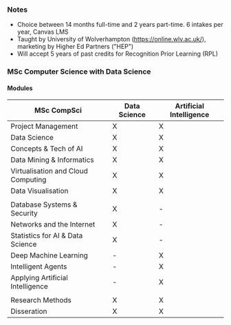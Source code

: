
### Notes
- Choice between 14 months full-time and 2 years part-time. 6 intakes per year, Canvas LMS
- Taught by University of Wolverhampton (https://online.wlv.ac.uk/), marketing by Higher Ed Partners ("HEP")
- Will accept 5 years of past credits for Recognition Prior Learning (RPL)

### MSc Computer Science with Data Science
#### Modules
| MSc CompSci                        | Data Science | Artificial Intelligence |
| ---------------------------------- | ------------ | ----------------------- |
| Project Management                 | X            | X                       |
| Data Science                       | X            | X                       |
| Concepts & Tech of AI              | X            | X                       |
| Data Mining & Informatics          | X            | X                       |
| Virtualisation and Cloud Computing | X            | X                       |
| Data Visualisation                 | X            | X                       |
|                                    |              |                         |
| Database Systems & Security        | X            | -                       |
| Networks and the Internet          | X            | -                       |
| Statistics for AI & Data Science   | X            | -                       |
| Deep Machine Learning              | -            | X                       |
| Intelligent Agents                 | -            | X                       |
| Applying Artificial Intelligence   | -            | X                       |
|                                    |              |                         |
| Research Methods                   | X            | X                       |
| Disseration                        | X            | X                       |
